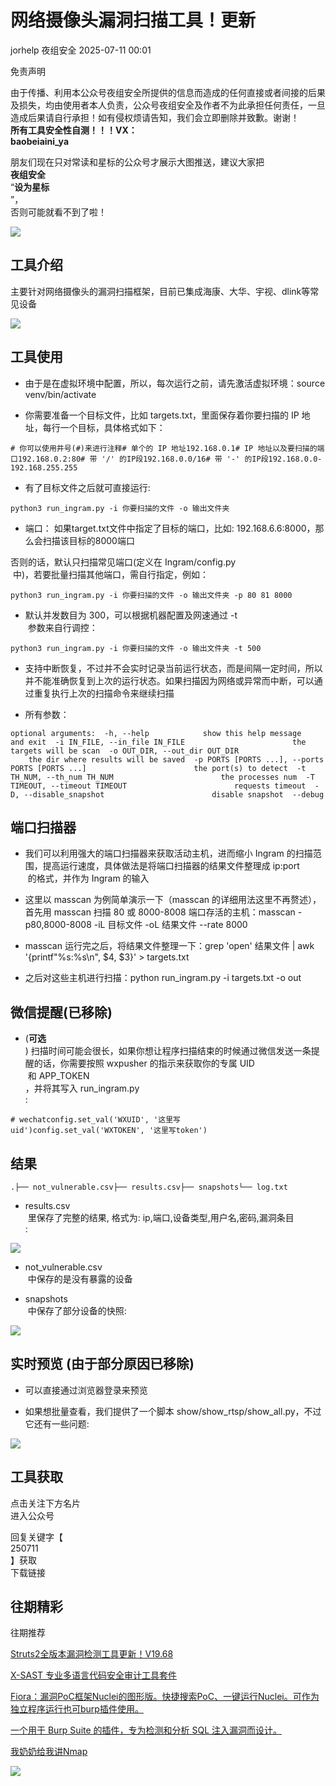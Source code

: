 #  网络摄像头漏洞扫描工具！更新  
jorhelp  夜组安全   2025-07-11 00:01  
  
免责声明  
  
由于传播、利用本公众号夜组安全所提供的信息而造成的任何直接或者间接的后果及损失，均由使用者本人负责，公众号夜组安全及作者不为此承担任何责任，一旦造成后果请自行承担！如有侵权烦请告知，我们会立即删除并致歉。谢谢！  
**所有工具安全性自测！！！VX：**  
**baobeiaini_ya**  
  
朋友们现在只对常读和星标的公众号才展示大图推送，建议大家把  
**夜组安全**  
“**设为星标**  
”，  
否则可能就看不到了啦！  
  
  
![](https://mmbiz.qpic.cn/sz_mmbiz_png/icZ1W9s2Jp2WrOMH4AFgkSfEFMOvvFuVKmDYdQjwJ9ekMm4jiasmWhBicHJngFY1USGOZfd3Xg4k3iamUOT5DcodvA/640?wx_fmt=png&from=appmsg "")  
  
## 工具介绍  
  
主要针对网络摄像头的漏洞扫描框架，目前已集成海康、大华、宇视、dlink等常见设备  
  
![](https://mmbiz.qpic.cn/sz_mmbiz_png/icZ1W9s2Jp2V4qLgKdCT8wyMrZtPqLexSjf1Z1Hhqiaria2CbsRFlDG2D59gMk8sW4e7FHE1eYHg5pS3lTn8aOfCQ/640?wx_fmt=png&from=appmsg "")  
## 工具使用  
- 由于是在虚拟环境中配置，所以，每次运行之前，请先激活虚拟环境：source venv/bin/activate  
  
- 你需要准备一个目标文件，比如 targets.txt，里面保存着你要扫描的 IP 地址，每行一个目标，具体格式如下：  
  
```
# 你可以使用井号(#)来进行注释# 单个的 IP 地址192.168.0.1# IP 地址以及要扫描的端口192.168.0.2:80# 带 '/' 的IP段192.168.0.0/16# 带 '-' 的IP段192.168.0.0-192.168.255.255
```  
- 有了目标文件之后就可直接运行:  
  
```
python3 run_ingram.py -i 你要扫描的文件 -o 输出文件夹
```  
- 端口： 如果target.txt文件中指定了目标的端口，比如: 192.168.6.6:8000，那么会扫描该目标的8000端口  
  
否则的话，默认只扫描常见端口(定义在 Ingram/config.py  
 中)，若要批量扫描其他端口，需自行指定，例如：  
```
python3 run_ingram.py -i 你要扫描的文件 -o 输出文件夹 -p 80 81 8000
```  
- 默认并发数目为 300，可以根据机器配置及网速通过 -t  
 参数来自行调控：  
  
```
python3 run_ingram.py -i 你要扫描的文件 -o 输出文件夹 -t 500
```  
- 支持中断恢复，不过并不会实时记录当前运行状态，而是间隔一定时间，所以并不能准确恢复到上次的运行状态。如果扫描因为网络或异常而中断，可以通过重复执行上次的扫描命令来继续扫描  
  
- 所有参数：  
  
```
optional arguments:  -h, --help            show this help message and exit  -i IN_FILE, --in_file IN_FILE                        the targets will be scan  -o OUT_DIR, --out_dir OUT_DIR                        the dir where results will be saved  -p PORTS [PORTS ...], --ports PORTS [PORTS ...]                        the port(s) to detect  -t TH_NUM, --th_num TH_NUM                        the processes num  -T TIMEOUT, --timeout TIMEOUT                        requests timeout  -D, --disable_snapshot                        disable snapshot  --debug
```  
## 端口扫描器  
- 我们可以利用强大的端口扫描器来获取活动主机，进而缩小 Ingram 的扫描范围，提高运行速度，具体做法是将端口扫描器的结果文件整理成 ip:port  
 的格式，并作为 Ingram 的输入  
  
- 这里以 masscan 为例简单演示一下（masscan 的详细用法这里不再赘述），首先用 masscan 扫描 80 或 8000-8008 端口存活的主机：masscan -p80,8000-8008 -iL 目标文件 -oL 结果文件 --rate 8000  
  
- masscan 运行完之后，将结果文件整理一下：grep 'open' 结果文件 | awk '{printf"%s:%s\n", $4, $3}' > targets.txt  
  
- 之后对这些主机进行扫描：python run_ingram.py -i targets.txt -o out  
  
## 微信提醒(已移除)  
- (**可选**  
) 扫描时间可能会很长，如果你想让程序扫描结束的时候通过微信发送一条提醒的话，你需要按照 wxpusher 的指示来获取你的专属 UID  
 和 APP_TOKEN  
，并将其写入 run_ingram.py  
:  
  
```
# wechatconfig.set_val('WXUID', '这里写uid')config.set_val('WXTOKEN', '这里写token')
```  
## 结果  
```
.├── not_vulnerable.csv├── results.csv├── snapshots└── log.txt
```  
- results.csv  
 里保存了完整的结果, 格式为: ip,端口,设备类型,用户名,密码,漏洞条目  
:  
  
![](https://mmbiz.qpic.cn/sz_mmbiz_png/icZ1W9s2Jp2V4qLgKdCT8wyMrZtPqLexSDtRkUfhn0iaopcayCOSWEkBUEIX2H4iboIwibqHYbIIbeLLdel9jdrmBg/640?wx_fmt=png&from=appmsg "")  
- not_vulnerable.csv  
 中保存的是没有暴露的设备  
  
- snapshots  
 中保存了部分设备的快照:  
  
![](https://mmbiz.qpic.cn/sz_mmbiz_png/icZ1W9s2Jp2V4qLgKdCT8wyMrZtPqLexSOXRkAFPMiadia6ZJF0Gt9HnMsqBRicAM1eeYBFfLQv28rOXaianZ7baKCA/640?wx_fmt=png&from=appmsg "")  
## 实时预览 (由于部分原因已移除)  
- 可以直接通过浏览器登录来预览  
  
- 如果想批量查看，我们提供了一个脚本 show/show_rtsp/show_all.py，不过它还有一些问题:  
  
![](https://mmbiz.qpic.cn/sz_mmbiz_jpg/icZ1W9s2Jp2V4qLgKdCT8wyMrZtPqLexSNokv4OjgHia8h3rdwm0ibuzD4UhErcmaKxGSriamel5FLYHhIyKueNwlg/640?wx_fmt=jpeg&from=appmsg "")  
  
  
## 工具获取  
  
  
  
点击关注下方名片  
进入公众号  
  
回复关键字【  
250711  
】获取  
下载链接  
  
  
## 往期精彩  
  
  
往期推荐  
  
[Struts2全版本漏洞检测工具更新！V19.68](https://mp.weixin.qq.com/s?__biz=Mzk0ODM0NDIxNQ==&mid=2247494721&idx=1&sn=60b7e45e36b42d51e75a8cb4a6dca210&scene=21#wechat_redirect)  
  
  
[X-SAST 专业多语言代码安全审计工具套件](https://mp.weixin.qq.com/s?__biz=Mzk0ODM0NDIxNQ==&mid=2247494700&idx=1&sn=aec4f555c2c98fedfd9ab4bab2996520&scene=21#wechat_redirect)  
  
  
[Fiora：漏洞PoC框架Nuclei的图形版。快捷搜索PoC、一键运行Nuclei。可作为独立程序运行也可burp插件使用。](https://mp.weixin.qq.com/s?__biz=Mzk0ODM0NDIxNQ==&mid=2247494699&idx=1&sn=69f6bcf949f34426d14e3cb19a6128ed&scene=21#wechat_redirect)  
  
  
[一个用于 Burp Suite 的插件，专为检测和分析 SQL 注入漏洞而设计。](https://mp.weixin.qq.com/s?__biz=Mzk0ODM0NDIxNQ==&mid=2247494698&idx=1&sn=47fe75c62630836696f6a32f42bef890&scene=21#wechat_redirect)  
  
  
[我奶奶给我讲Nmap](https://mp.weixin.qq.com/s?__biz=Mzk0ODM0NDIxNQ==&mid=2247494697&idx=1&sn=3335e67a5793b714b749df03be373519&scene=21#wechat_redirect)  
  
  
![](https://mmbiz.qpic.cn/mmbiz_png/OAmMqjhMehrtxRQaYnbrvafmXHe0AwWLr2mdZxcg9wia7gVTfBbpfT6kR2xkjzsZ6bTTu5YCbytuoshPcddfsNg/640?wx_fmt=other&wxfrom=5&wx_lazy=1&wx_co=1&random=0.8399406679299557&tp=webp "")  
  
